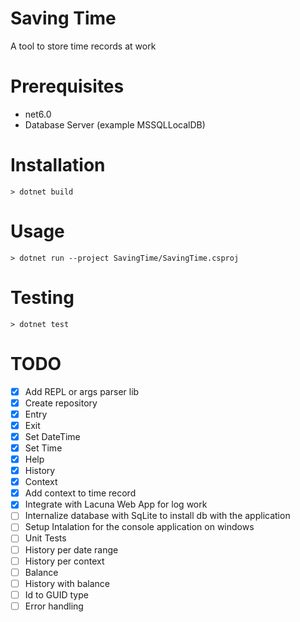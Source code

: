 # Saving Time

A tool to store time records at work

# Prerequisites
- net6.0
- Database Server (example MSSQLLocalDB)

# Installation
```
> dotnet build
```

# Usage
```
> dotnet run --project SavingTime/SavingTime.csproj
```

# Testing
```
> dotnet test
```

# TODO
- [x] Add REPL or args parser lib
- [x] Create repository
- [x] Entry
- [x] Exit
- [x] Set DateTime
- [x] Set Time
- [x] Help
- [x] History
- [x] Context
- [x] Add context to time record
- [x] Integrate with Lacuna Web App for log work
- [ ] Internalize database with SqLite to install db with the application
- [ ] Setup Intalation for the console application on windows
- [ ] Unit Tests
- [ ] History per date range
- [ ] History per context
- [ ] Balance
- [ ] History with balance
- [ ] Id to GUID type
- [ ] Error handling
